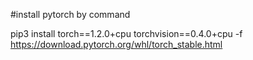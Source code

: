 #install pytorch by command

   pip3 install torch==1.2.0+cpu torchvision==0.4.0+cpu -f https://download.pytorch.org/whl/torch_stable.html